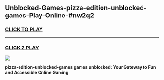 
## Unblocked-Games-pizza-edition-unblocked-games-Play-Online-#nw2q2
<h3>
<a href="https://premium.freeplayer.one?title=pizza-edition-unblocked-games&ref=27F">CLICK TO PLAY</a></h3>
<hr>

<h3>
<a href="https://premium.freeplayer.one?title=pizza-edition-unblocked-games&ref=27F">CLICK 2 PLAY</a>
  
</h3>

<a href="https://premium.freeplayer.one?title=pizza-edition-unblocked-games&ref=27F"><img src="https://clearcache.store/games.png"></a>


**pizza-edition-unblocked-games games unblocked: Your Gateway to Fun and Accessible Online Gaming**

